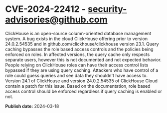 # CVE-2024-22412 - security-advisories@github.com

ClickHouse is an open-source column-oriented database management system. A bug exists in the cloud ClickHouse offering prior to version 24.0.2.54535 and in github.com/clickhouse/clickhouse version 23.1. Query caching bypasses the role based access controls and the policies being enforced on roles. In affected versions, the query cache only respects separate users, however this is not documented and not expected behavior. People relying on ClickHouse roles can have their access control lists bypassed if they are using query caching. Attackers who have control of a role could guess queries and see data they shouldn't have access to. Version 24.1 of ClickHouse and version 24.0.2.54535 of ClickHouse Cloud contain a patch for this issue. Based on the documentation, role based access control should be enforced regardless if query caching is enabled or not.

**Publish date:** 2024-03-18
